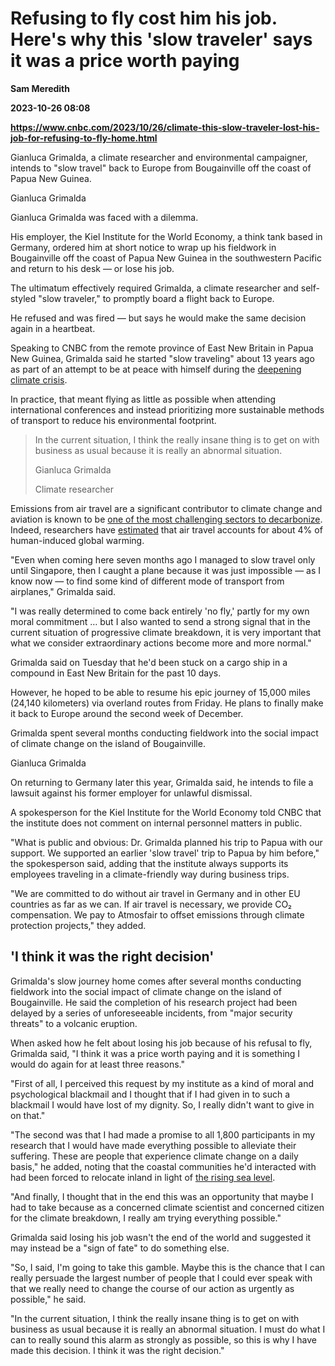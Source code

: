 # Refusing to fly cost him his job. Here's why this 'slow traveler' says it was a price worth paying
**Sam Meredith**

**2023-10-26 08:08**

**https://www.cnbc.com/2023/10/26/climate-this-slow-traveler-lost-his-job-for-refusing-to-fly-home.html**

Gianluca Grimalda, a climate researcher and environmental campaigner, intends to "slow travel" back to Europe from Bougainville off the coast of Papua New Guinea.

Gianluca Grimalda

Gianluca Grimalda was faced with a dilemma.

His employer, the Kiel Institute for the World Economy, a think tank based in Germany, ordered him at short notice to wrap up his fieldwork in Bougainville off the coast of Papua New Guinea in the southwestern Pacific and return to his desk — or lose his job.

The ultimatum effectively required Grimalda, a climate researcher and self-styled "slow traveler," to promptly board a flight back to Europe.

He refused and was fired — but says he would make the same decision again in a heartbeat.

Speaking to CNBC from the remote province of East New Britain in Papua New Guinea, Grimalda said he started "slow traveling" about 13 years ago as part of an attempt to be at peace with himself during the [deepening climate crisis](https://www.cnbc.com/2023/09/08/climate-un-report-shows-world-is-not-on-track-to-avert-catastrophe.html).

In practice, that meant flying as little as possible when attending international conferences and instead prioritizing more sustainable methods of transport to reduce his environmental footprint.

> In the current situation, I think the really insane thing is to get on with business as usual because it is really an abnormal situation.
> 
> Gianluca Grimalda
> 
> Climate researcher

Emissions from air travel are a significant contributor to climate change and aviation is known to be [one of the most challenging sectors to decarbonize](https://www.iea.org/energy-system/transport/aviation). Indeed, researchers have [estimated](https://iopscience.iop.org/article/10.1088/1748-9326/ac286e#erlac286es2) that air travel accounts for about 4% of human-induced global warming.

"Even when coming here seven months ago I managed to slow travel only until Singapore, then I caught a plane because it was just impossible — as I know now — to find some kind of different mode of transport from airplanes," Grimalda said.

"I was really determined to come back entirely 'no fly,' partly for my own moral commitment … but I also wanted to send a strong signal that in the current situation of progressive climate breakdown, it is very important that what we consider extraordinary actions become more and more normal."

Grimalda said on Tuesday that he'd been stuck on a cargo ship in a compound in East New Britain for the past 10 days.

However, he hoped to be able to resume his epic journey of 15,000 miles (24,140 kilometers) via overland routes from Friday. He plans to finally make it back to Europe around the second week of December.

Grimalda spent several months conducting fieldwork into the social impact of climate change on the island of Bougainville.

Gianluca Grimalda

On returning to Germany later this year, Grimalda said, he intends to file a lawsuit against his former employer for unlawful dismissal.

A spokesperson for the Kiel Institute for the World Economy told CNBC that the institute does not comment on internal personnel matters in public.

"What is public and obvious: Dr. Grimalda planned his trip to Papua with our support. We supported an earlier 'slow travel' trip to Papua by him before," the spokesperson said, adding that the institute always supports its employees traveling in a climate-friendly way during business trips.

"We are committed to do without air travel in Germany and in other EU countries as far as we can. If air travel is necessary, we provide CO₂ compensation. We pay to Atmosfair to offset emissions through climate protection projects," they added.

'I think it was the right decision'
-----------------------------------

Grimalda's slow journey home comes after several months conducting fieldwork into the social impact of climate change on the island of Bougainville. He said the completion of his research project had been delayed by a series of unforeseeable incidents, from "major security threats" to a volcanic eruption.

When asked how he felt about losing his job because of his refusal to fly, Grimalda said, "I think it was a price worth paying and it is something I would do again for at least three reasons."

"First of all, I perceived this request by my institute as a kind of moral and psychological blackmail and I thought that if I had given in to such a blackmail I would have lost of my dignity. So, I really didn't want to give in on that."

"The second was that I had made a promise to all 1,800 participants in my research that I would have made everything possible to alleviate their suffering. These are people that experience climate change on a daily basis," he added, noting that the coastal communities he'd interacted with had been forced to relocate inland in light of [the rising sea level](https://www.cnbc.com/the-10-asian-cities-most-threatened-by-climate-change-flooding/).

"And finally, I thought that in the end this was an opportunity that maybe I had to take because as a concerned climate scientist and concerned citizen for the climate breakdown, I really am trying everything possible."

Grimalda said losing his job wasn't the end of the world and suggested it may instead be a "sign of fate" to do something else.

"So, I said, I'm going to take this gamble. Maybe this is the chance that I can really persuade the largest number of people that I could ever speak with that we really need to change the course of our action as urgently as possible," he said.

"In the current situation, I think the really insane thing is to get on with business as usual because it is really an abnormal situation. I must do what I can to really sound this alarm as strongly as possible, so this is why I have made this decision. I think it was the right decision."
